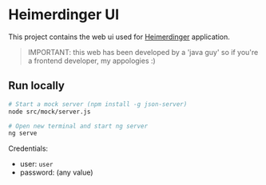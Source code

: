 # Heimerdinger UI

This project contains the web ui used for [Heimerdinger](https://github.com/clbartolome/heimerdinger) application.



> IMPORTANT: this web has been developed by a 'java guy' so if you're a frontend developer, my appologies :)

## Run locally

```sh
# Start a mock server (npm install -g json-server)
node src/mock/server.js

# Open new terminal and start ng server
ng serve
```

Credentials:

- user: `user`
- password: (any value)

